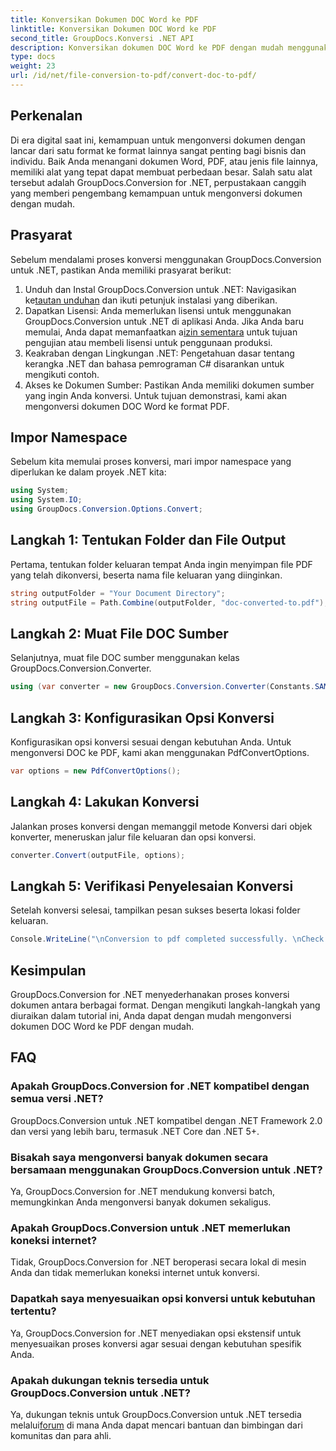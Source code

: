 ```yaml
---
title: Konversikan Dokumen DOC Word ke PDF
linktitle: Konversikan Dokumen DOC Word ke PDF
second_title: GroupDocs.Konversi .NET API
description: Konversikan dokumen DOC Word ke PDF dengan mudah menggunakan GroupDocs.Conversion untuk .NET. Ikuti panduan langkah demi langkah kami untuk konversi dokumen yang lancar.
type: docs
weight: 23
url: /id/net/file-conversion-to-pdf/convert-doc-to-pdf/
---
```

## Perkenalan
Di era digital saat ini, kemampuan untuk mengonversi dokumen dengan lancar dari satu format ke format lainnya sangat penting bagi bisnis dan individu. Baik Anda menangani dokumen Word, PDF, atau jenis file lainnya, memiliki alat yang tepat dapat membuat perbedaan besar. Salah satu alat tersebut adalah GroupDocs.Conversion for .NET, perpustakaan canggih yang memberi pengembang kemampuan untuk mengonversi dokumen dengan mudah.
## Prasyarat
Sebelum mendalami proses konversi menggunakan GroupDocs.Conversion untuk .NET, pastikan Anda memiliki prasyarat berikut:
1.  Unduh dan Instal GroupDocs.Conversion untuk .NET: Navigasikan ke[tautan unduhan](https://releases.groupdocs.com/conversion/net/) dan ikuti petunjuk instalasi yang diberikan.
2. Dapatkan Lisensi: Anda memerlukan lisensi untuk menggunakan GroupDocs.Conversion untuk .NET di aplikasi Anda. Jika Anda baru memulai, Anda dapat memanfaatkan a[izin sementara](https://purchase.groupdocs.com/temporary-license/) untuk tujuan pengujian atau membeli lisensi untuk penggunaan produksi.
3. Keakraban dengan Lingkungan .NET: Pengetahuan dasar tentang kerangka .NET dan bahasa pemrograman C# disarankan untuk mengikuti contoh.
4. Akses ke Dokumen Sumber: Pastikan Anda memiliki dokumen sumber yang ingin Anda konversi. Untuk tujuan demonstrasi, kami akan mengonversi dokumen DOC Word ke format PDF.

## Impor Namespace
Sebelum kita memulai proses konversi, mari impor namespace yang diperlukan ke dalam proyek .NET kita:
```csharp
using System;
using System.IO;
using GroupDocs.Conversion.Options.Convert;
```
## Langkah 1: Tentukan Folder dan File Output
Pertama, tentukan folder keluaran tempat Anda ingin menyimpan file PDF yang telah dikonversi, beserta nama file keluaran yang diinginkan.
```csharp
string outputFolder = "Your Document Directory";
string outputFile = Path.Combine(outputFolder, "doc-converted-to.pdf");
```
## Langkah 2: Muat File DOC Sumber
Selanjutnya, muat file DOC sumber menggunakan kelas GroupDocs.Conversion.Converter.
```csharp
using (var converter = new GroupDocs.Conversion.Converter(Constants.SAMPLE_DOC))
```
## Langkah 3: Konfigurasikan Opsi Konversi
Konfigurasikan opsi konversi sesuai dengan kebutuhan Anda. Untuk mengonversi DOC ke PDF, kami akan menggunakan PdfConvertOptions.
```csharp
var options = new PdfConvertOptions();
```
## Langkah 4: Lakukan Konversi
Jalankan proses konversi dengan memanggil metode Konversi dari objek konverter, meneruskan jalur file keluaran dan opsi konversi.
```csharp
converter.Convert(outputFile, options);
```
## Langkah 5: Verifikasi Penyelesaian Konversi
Setelah konversi selesai, tampilkan pesan sukses beserta lokasi folder keluaran.
```csharp
Console.WriteLine("\nConversion to pdf completed successfully. \nCheck output in {0}", outputFolder);
```

## Kesimpulan
GroupDocs.Conversion for .NET menyederhanakan proses konversi dokumen antara berbagai format. Dengan mengikuti langkah-langkah yang diuraikan dalam tutorial ini, Anda dapat dengan mudah mengonversi dokumen DOC Word ke PDF dengan mudah.
## FAQ
### Apakah GroupDocs.Conversion for .NET kompatibel dengan semua versi .NET?
GroupDocs.Conversion untuk .NET kompatibel dengan .NET Framework 2.0 dan versi yang lebih baru, termasuk .NET Core dan .NET 5+.
### Bisakah saya mengonversi banyak dokumen secara bersamaan menggunakan GroupDocs.Conversion untuk .NET?
Ya, GroupDocs.Conversion for .NET mendukung konversi batch, memungkinkan Anda mengonversi banyak dokumen sekaligus.
### Apakah GroupDocs.Conversion untuk .NET memerlukan koneksi internet?
Tidak, GroupDocs.Conversion for .NET beroperasi secara lokal di mesin Anda dan tidak memerlukan koneksi internet untuk konversi.
### Dapatkah saya menyesuaikan opsi konversi untuk kebutuhan tertentu?
Ya, GroupDocs.Conversion for .NET menyediakan opsi ekstensif untuk menyesuaikan proses konversi agar sesuai dengan kebutuhan spesifik Anda.
### Apakah dukungan teknis tersedia untuk GroupDocs.Conversion untuk .NET?
 Ya, dukungan teknis untuk GroupDocs.Conversion untuk .NET tersedia melalui[forum](https://forum.groupdocs.com/c/conversion/11) di mana Anda dapat mencari bantuan dan bimbingan dari komunitas dan para ahli.